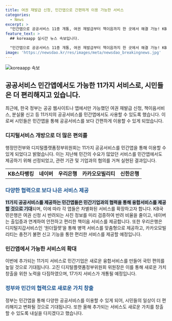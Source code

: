 ```yaml
---
title: 여권 재발급 신청, 민간앱으로 간편하게 이용 가능한 서비스
categories:
  - News
excerpt: >
  "민간앱으로 공공서비스 11종 개통, 여권 재발급부터 책이음까지 한 곳에서 해결 가능! KB스타뱅킹, 네이버, 카카오T 등 유명 앱에서 이용 가능해진 서비스에 국민들의 기대가 높아지고 있다. 정부의 노력으로 민·관의 협력을 통해 새로운 가치를 창출하는 디지털플랫폼정부의 주요 성과로 평가되고 있으며, 이에 대한 향후 기대도 높아지고 있다."
feature_text: >
  ## koreaapp 실시간 뉴스 속보입니다.

  "민간앱으로 공공서비스 11종 개통, 여권 재발급부터 책이음까지 한 곳에서 해결 가능! KB스타뱅킹, 네이버, 카카오T 등 유명 앱에서 이용 가능해진 서비스에 국민들의 기대가 높아지고 있다. 정부의 노력으로 민·관의 협력을 통해 새로운 가치를 창출하는 디지털플랫폼정부의 주요 성과로 평가되고 있으며, 이에 대한 향후 기대도 높아지고 있다."
image: 'https://newsdao.kr/res/images/meta/newsdao_breakingnews.jpg'
---
```


<p><img src="https://newsdao.kr/res/images/meta/newsdao_breakingnews.jpg" alt="koreaapp 속보" /></p>

<h2 data-ke-size="size26">공공서비스 민간앱에서도 가능한 11가지 서비스로, 시민들은 더 편리해지고 있습니다.</h2>

<p data-ke-size="size16">최근에, 한국 정부는 공공 웹사이트나 앱에서만 가능했던 여권 재발급 신청, 책이음서비스, 분실물 신고 등 11가지의 공공서비스를 민간앱에서도 사용할 수 있도록 했습니다. 이로써 시민들은 민간앱을 통해 공공서비스를 보다 간편하게 이용할 수 있게 되었습니다.</p>

<h3>디지털서비스 개방으로 더 많은 편의를</h3>

<p data-ke-size="size16">행정안전부와 디지털플랫폼정부위원회는 11가지 공공서비스를 민간앱을 통해 이용할 수 있게 되었다고 밝혔습니다. 이는 지난해 민간의 수요가 많았던 서비스를 민간앱에서도 제공하기 위해 선정되었고, 관련 기관 및 기업과의 협의를 거쳐 실현된 결과입니다.</p>

<table>
  <tr>
    <td style="text-align: center; height: 17px;"><b>KB스타뱅킹</b></td>
    <td style="text-align: center; height: 17px;"><b>네이버</b></td>
    <td style="text-align: center; height: 17px;"><b>우리은행</b></td>
    <td style="text-align: center; height: 17px;"><b>카카오모빌리티</b></td>
    <td style="text-align: center; height: 17px;"><b>신한은행</b></td>
  </tr>
</table>

<h3><b><span style="color: #1a5490;">다양한 협력으로 보다 나은 서비스 제공</span></b></h3>

<p data-ke-size="size16"><b><span style="background-color: #21538527;">11가지 공공서비스를 제공하는 민간앱들은 민간기업과의 협력을 통해 융합서비스를 제공할 것으로 기대</span></b>되며, 이에 따라 각 앱들은 차별화된 서비스를 확장하고자 합니다. KB국민은행은 여권 신청 시 반려되는 사진 정보를 미리 검증하여 반려 비율을 줄이고, 네이버는 출입증과 연계하여 안전하고 편리한 책이음 서비스를 제공합니다. 또한 우리은행은 디지털지갑서비스인 ‘원더월렛’을 통해 병역 서비스를 맞춤형으로 제공하고, 카카오모빌리티는 충전기 불편 신고 기능을 통한 편리한 서비스를 제공할 예정입니다.</p>

<h3>민간앱에서 가능한 서비스의 확대</h3>

<p data-ke-size="size16">이번에 추가되는 11가지 서비스로 민간기업은 새로운 융합서비스를 만들어 국민 편의를 높일 것으로 기대됩니다. 고진 디지털플랫폼정부위원회 위원장은 이를 통해 새로운 가치 창출을 위한 노력을 다짐하였으며, 17가지 서비스가 개통될 예정입니다.</p>

<h3><b><span style="color: #1a5490;">정부와 민간의 협력으로 새로운 가치 창출</span></b></h3>

<p data-ke-size="size16">정부는 민간앱을 통해 다양한 공공서비스를 이용할 수 있게 되어, 시민들의 일상이 더 편리해지고 변화될 것으로 기대됩니다. 또한 올해 추가되는 서비스도 새로운 가치를 창출할 수 있도록 내실을 다지겠다고 했습니다.</p>

<p data-ke-size="size16">&nbsp;</p>

